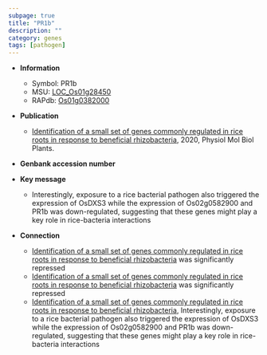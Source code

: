 ```yaml
---
subpage: true
title: "PR1b"
description: ""
category: genes
tags: [pathogen]
---
```


* **Information**  
    + Symbol: PR1b  
    + MSU: [LOC_Os01g28450](http://rice.plantbiology.msu.edu/cgi-bin/ORF_infopage.cgi?orf=LOC_Os01g28450)  
    + RAPdb: [Os01g0382000](http://rapdb.dna.affrc.go.jp/viewer/gbrowse_details/irgsp1?name=Os01g0382000)  

* **Publication**  
    + [Identification of a small set of genes commonly regulated in rice roots in response to beneficial rhizobacteria](http://www.ncbi.nlm.nih.gov/pubmed?term=Identification+of+a+small+set+of+genes+commonly+regulated+in+rice+roots+in+response+to+beneficial+rhizobacteria%5BTitle%5D), 2020, Physiol Mol Biol Plants.

* **Genbank accession number**  

* **Key message**  
    + Interestingly, exposure to a rice bacterial pathogen also triggered the expression of OsDXS3 while the expression of Os02g0582900 and PR1b was down-regulated, suggesting that these genes might play a key role in rice-bacteria interactions

* **Connection**  
    + [Identification of a small set of genes commonly regulated in rice roots in response to beneficial rhizobacteria](PR1b,+Os01g0382000) was significantly repressed
    + [Identification of a small set of genes commonly regulated in rice roots in response to beneficial rhizobacteria](PR1b,+Os01g0382000) was significantly repressed
    + [Identification of a small set of genes commonly regulated in rice roots in response to beneficial rhizobacteria](http://www.ncbi.nlm.nih.gov/pubmed?term=Identification+of+a+small+set+of+genes+commonly+regulated+in+rice+roots+in+response+to+beneficial+rhizobacteria%5BTitle%5D),  Interestingly, exposure to a rice bacterial pathogen also triggered the expression of OsDXS3 while the expression of Os02g0582900 and PR1b was down-regulated, suggesting that these genes might play a key role in rice-bacteria interactions



